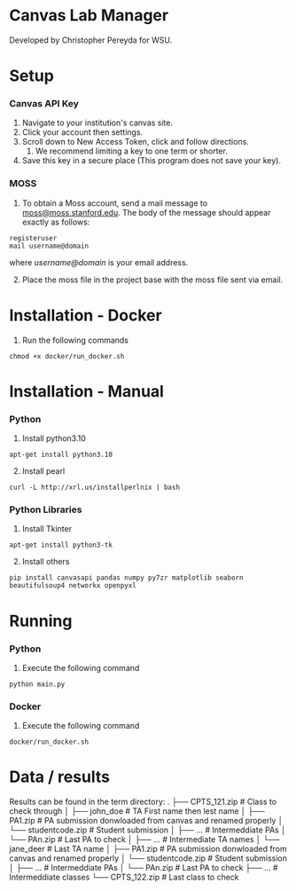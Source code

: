 # Canvas Lab Manager
Developed by Christopher Pereyda for WSU.

# Setup
### Canvas API Key
1. Navigate to your institution's canvas site.
2. Click your account then settings.
3. Scroll down to New Access Token, click and follow directions.
   1. We recommend limiting a key to one term or shorter.
4. Save this key in a secure place (This program does not save your key).

### MOSS
1. To obtain a Moss account, send a mail message to moss@moss.stanford.edu. The body of the message should appear exactly as follows:
```commandline
registeruser
mail username@domain
```
where *username@domain* is your email address.

2. Place the moss file in the project base with the moss file sent via email.

# Installation - Docker
1. Run the following commands
```commandline
chmod +x docker/run_docker.sh
```

# Installation - Manual
### Python
1. Install python3.10
```commandline
apt-get install python3.10
```
2. Install pearl
```commandline
curl -L http://xrl.us/installperlnix | bash
```

### Python Libraries
1. Install Tkinter
```commandline
apt-get install python3-tk
```

2. Install others
```commandline
pip install canvasapi pandas numpy py7zr matplotlib seaborn beautifulsoup4 networkx openpyxl
```

# Running
### Python 
1. Execute the following command
```commandline
python main.py
```

### Docker
1. Execute the following command
```commandline
docker/run_docker.sh
```

# Data / results
Results can be found in the term directory:
    .
    ├── CPTS_121.zip                 # Class to check through
    │   ├──  john_doe                # TA First name then lest name
    │      ├──  PA1.zip              # PA submission donwloaded from canvas and renamed properly
    │         └──  studentcode.zip   # Student submission
    │      ├── ...                   # Intermeddiate PAs
    │      └── PAn.zip               # Last PA to check
    │   ├──  ...                     # Intermediate TA names
    │   └──  jane_deer               # Last TA name
    │      ├──  PA1.zip              # PA submission donwloaded from canvas and renamed properly
    │         └──  studentcode.zip   # Student submission
    │      ├── ...                   # Intermeddiate PAs
    │      └── PAn.zip               # Last PA to check
    ├── ...                          # Intermeddiate classes
    └── CPTS_122.zip                 # Last class to check
